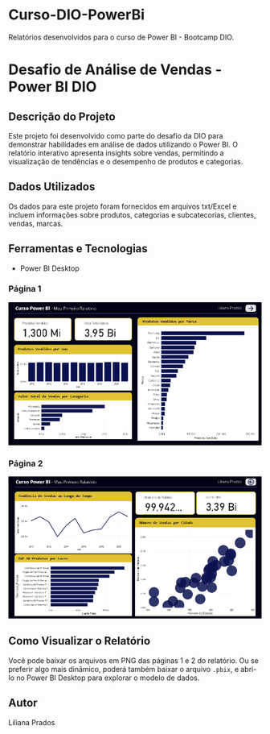 # Curso-DIO-PowerBi
Relatórios desenvolvidos para o curso de Power BI - Bootcamp DIO.

# Desafio de Análise de Vendas - Power BI DIO

## Descrição do Projeto
Este projeto foi desenvolvido como parte do desafio da DIO para demonstrar habilidades em análise de dados utilizando o Power BI. O relatório interativo apresenta insights sobre vendas, permitindo a visualização de tendências e o desempenho de produtos e categorias.

## Dados Utilizados
Os dados para este projeto foram fornecidos em arquivos txt/Excel e incluem informações sobre produtos, categorias e subcatecorias, clientes, vendas, marcas.

## Ferramentas e Tecnologias
* Power BI Desktop

### Página 1
![Página inicial](PowerBi-Relatório-Vendas/Página1-relatório.png)

### Página 2
![Página final](PowerBi-Relatório-Vendas/Página2-relatório.png)

## Como Visualizar o Relatório
Você pode baixar os arquivos em PNG das páginas 1 e 2 do relatório. Ou se preferir algo mais dinâmico, poderá também baixar o arquivo `.pbix`, e abri-lo no Power BI Desktop para explorar o modelo de dados.

## Autor
Liliana Prados
